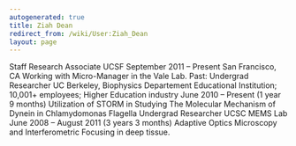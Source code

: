 ```yaml
---
autogenerated: true
title: Ziah Dean
redirect_from: /wiki/User:Ziah_Dean
layout: page
---
```


Staff Research Associate UCSF September 2011 – Present San Francisco, CA
Working with Micro-Manager in the Vale Lab. Past: Undergrad Researcher
UC Berkeley, Biophysics Departement Educational Institution; 10,001+
employees; Higher Education industry June 2010 – Present (1 year 9
months) Utilization of STORM in Studying The Molecular Mechanism of
Dynein in Chlamydomonas Flagella Undergrad Researcher UCSC MEMS Lab June
2008 – August 2011 (3 years 3 months) Adaptive Optics Microscopy and
Interferometric Focusing in deep tissue.
